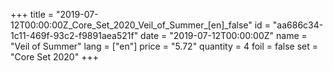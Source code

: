 +++
title = "2019-07-12T00:00:00Z_Core_Set_2020_Veil_of_Summer_[en]_false"
id = "aa686c34-1c11-469f-93c2-f9891aea521f"
date = "2019-07-12T00:00:00Z"
name = "Veil of Summer"
lang = ["en"]
price = "5.72"
quantity = 4
foil = false
set = "Core Set 2020"
+++
